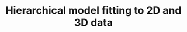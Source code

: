 ---
title: "Hierarchical model fitting to 2D and 3D data"
year: 2006
pdf_url: ""
category: "vision"
author_list: "Anton van den Hengel, Anthony Dick, Thorsten Thorm&#228;hlen, Ben Ward, Philip H.S. Torr"
grant: "NULL"
pub_in: "In Proceedings of the Third International Conference on Computer Graphics, Imaging and Visualisation"
---
